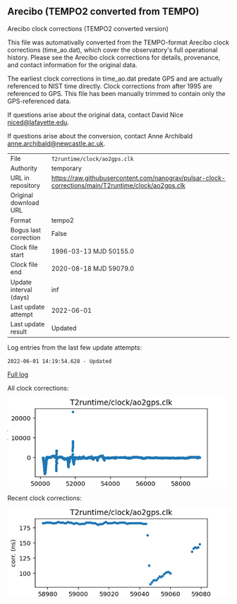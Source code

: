 
## Arecibo (TEMPO2 converted from TEMPO)

Arecibo clock corrections (TEMPO2 converted version)

This file was automativally converted from the TEMPO-format Arecibo
clock corrections (time_ao.dat), which cover the observatory's full
operational history. Please see the Arecibo clock corrections for
details, provenance, and contact information for the original data.

The earliest clock corrections in time_ao.dat predate GPS and are
actually referenced to NIST time directly. Clock corrections from
after 1995 are referenced to GPS. This file has been manually trimmed
to contain only the GPS-referenced data.

If questions arise about the original data, contact David Nice
<niced@lafayette.edu>.

If questions arise about the conversion, contact Anne Archibald
<anne.archibald@newcastle.ac.uk>.

|     |     |
|:--- |:--- |
| File | `T2runtime/clock/ao2gps.clk` |
| Authority | temporary |
| URL in repository | <https://raw.githubusercontent.com/nanograv/pulsar-clock-corrections/main/T2runtime/clock/ao2gps.clk> |
| Original download URL | <None> |
| Format | tempo2 |
| Bogus last correction | False |
| Clock file start | 1996-03-13 MJD 50155.0 |
| Clock file end | 2020-08-18 MJD 59079.0 |
| Update interval (days) | inf |
| Last update attempt | 2022-06-01 |
| Last update result | Updated |

Log entries from the last few update attempts:
```
2022-06-01 14:19:54.628 - Updated
```
[Full log](https://raw.githubusercontent.com/nanograv/pulsar-clock-corrections/main/log/T2runtime/clock/ao2gps.clk.log)


All clock corrections:

![plot of all clock corrections](ao2gps.clk.png "All corrections")

Recent clock corrections:

![plot of recent clock corrections](ao2gps.clk.short.png "Recent corrections")

